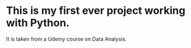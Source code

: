 # This is my first ever project working with Python. 
  It is taken from a Udemy course on Data Analysis.
